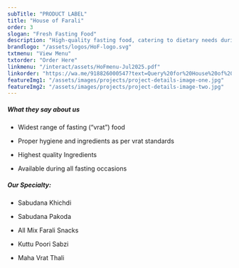 ```yaml
---
subTitle: "PRODUCT LABEL" 
title: "House of Farali"
order: 3
slogan: "Fresh Fasting Food"
description: "High-quality fasting food, catering to dietary needs during fasting periods with a diverse variety."
brandlogo: "/assets/logos/HoF-logo.svg"
txtmenu: "View Menu"
txtorder: "Order Here"
linkmenu: "/interact/assets/HoFmenu-Jul2025.pdf"
linkorder: "https://wa.me/918826000547?text=Query%20for%20House%20of%20Farali"
featureImg1: "/assets/images/projects/project-details-image-one.jpg"
featureImg2: "/assets/images/projects/project-details-image-two.jpg"
---
```

##### What they say about us

- Widest range of fasting (“vrat”) food

- Proper hygiene and ingredients as per vrat standards

- Highest quality Ingredients

- Available during all fasting occasions


##### Our Specialty:

- Sabudana Khichdi

- Sabudana Pakoda

- All Mix Farali Snacks

- Kuttu Poori Sabzi

- Maha Vrat Thali